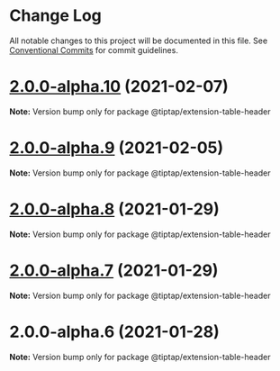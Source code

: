 # Change Log

All notable changes to this project will be documented in this file.
See [Conventional Commits](https://conventionalcommits.org) for commit guidelines.

# [2.0.0-alpha.10](https://github.com/ueberdosis/tiptap-next/compare/@tiptap/extension-table-header@2.0.0-alpha.9...@tiptap/extension-table-header@2.0.0-alpha.10) (2021-02-07)

**Note:** Version bump only for package @tiptap/extension-table-header





# [2.0.0-alpha.9](https://github.com/ueberdosis/tiptap-next/compare/@tiptap/extension-table-header@2.0.0-alpha.8...@tiptap/extension-table-header@2.0.0-alpha.9) (2021-02-05)

**Note:** Version bump only for package @tiptap/extension-table-header





# [2.0.0-alpha.8](https://github.com/ueberdosis/tiptap-next/compare/@tiptap/extension-table-header@2.0.0-alpha.7...@tiptap/extension-table-header@2.0.0-alpha.8) (2021-01-29)

**Note:** Version bump only for package @tiptap/extension-table-header





# [2.0.0-alpha.7](https://github.com/ueberdosis/tiptap-next/compare/@tiptap/extension-table-header@2.0.0-alpha.6...@tiptap/extension-table-header@2.0.0-alpha.7) (2021-01-29)

**Note:** Version bump only for package @tiptap/extension-table-header





# 2.0.0-alpha.6 (2021-01-28)

**Note:** Version bump only for package @tiptap/extension-table-header
